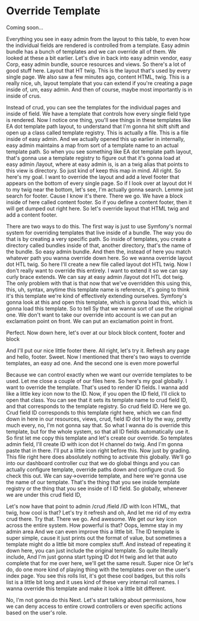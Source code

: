 # Override Template

Coming soon...

Everything you see in easy admin from the layout to this table, to even how the
individual fields are rendered is controlled from a template. Easy admin bundle has a
bunch of templates and we can override all of them. We looked at these a bit earlier.
Let's dive in back into easy admin vendor, easy Corp, easy admin bundle, source
resources and views. So there's a lot of good stuff here. Layout that HT twig. This
is the layout that's used by every single page. We also saw a few minutes ago,
content HTML, twig. This is a really nice, uh, layout template that you can extend if
you're creating a page inside of, um, easy admin. And then of course, maybe most
importantly is in inside of crus.

Instead of crud, you can see the templates for the individual pages and inside of
field. We have a template that controls how every single field type is rendered. Now
I notice one thing, you'll see things in these templates like EA dot template path
layout, to understand that I'm gonna hit shift shift and open up a class called
template registry. This is actually a file. This is a file inside of easy admin. And
we actually opened this up earlier in internally, easy admin maintains a map from
sort of a template name to an actual template path. So when you see something like EA
dot template path layout, that's gonna use a template registry to figure out that
it's gonna load at easy admin /layout, where at easy admin is, is an a twig alias
that points to this view is directory. So just kind of keep this map in mind. All
right. So here's my goal. I want to override the layout and add a level footer that
appears on the bottom of every single page. So if I look over at layout dot H to my
twig near the bottom, let's see, I'm actually gonna search. Lemme just search for
footer. Cause I know it's there. There we go. We have a block inside of here called
content footer. So if you define a content footer, then it will get dumped out right
here. So let's override layout that HTML twig and add a content footer.

There are two ways to do this. The first way is just to use Symfony's normal system
for overriding templates that live inside of a bundle. The way you do that is by
creating a very specific path. So inside of templates, you create a directory called
bundles inside of that, another directory, that's the name of the bundle. So easy
admin bundle. And then the, instead of here you match whatever path you wanna
override down here. So we wanna override layout dot HTL twig. So here I'll create a
new file called layout dot HTL twig. Now I don't really want to override this
entirely. I want to extend it so we can say curly brace extends. We can say at easy
admin <affirmative> /layout dot HTL dot twig. The only problem with that is that now
that we've overridden this using this, this, uh, syntax, anytime this template name
is reference, it's going to think it's this template we're kind of effectively
extending ourselves. Symfony's gonna look at this and open this template, which is
gonna load this, which is gonna load this template. So to tell Sy that we wanna sort
of use the original one. We don't want to take our override into account is we can
put an exclamation point on front. We can put an exclamation point in front.

Perfect. Now down here, let's over at our block block content, footer and block

<affirmative>

And I'll put our nice little footer there. All right, let's try it. Refresh any page
and hello, footer. Sweet. Now I mentioned that there's two ways to override
templates, an easy ad one. And the second one is even more powerful

<affirmative>

Because we can control exactly when we want our override templates to be used. Let me
close a couple of our files here. So here's my goal globally. I want to override the
template. That's used to render ID fields. I wanna add like a little key icon now to
the ID. Now, if you open the ID field, I'll click to open that class. You can see
that it sets its template name to crud field ID, and that corresponds to the template
registry. So crud field ID. Here we go. Crud field ID corresponds to this template
right here, which we can find down in here in our resources, views, crud, field ID
dot H by the way, pretty much every, no, I'm not gonna say that. So what I wanna do
is override this template, but for the whole system, so that all ID fields
automatically use it. So first let me copy this template and let's create our
override. So templates admin field, I'll create ID with icon dot H channel do twig.
And I'm gonna paste that in there. I'll put a little icon right before this. Now just
by grading. This file right here does absolutely nothing to activate this globally.
We'll go into our dashboard controller cuz that we do global things and you can
actually configure template, override paths down and configure crud. So check this
out. We can say->override template, and here we're gonna use the name of our
template. That's the thing that you see inside template registry or the thing that
you see inside of I ID field. So globally, whenever we are under this crud field ID,

Let's now have that point to admin /crud /field /ID with Icon HTML, that twig, how
cool is that? Let's try it refresh and oh, And let me rid of my extra crud there. Try
that. There we go. And awesome. We get our key icon across the entire system. How
powerful is that? Oops, lemme stay in my admin area And we can even improve this a
little bit. The ID template is super simple, cause it just prints out the format of
value, but sometimes a template might do a little bit more complex stuff. And instead
of repeating it down here, you can just include the original template. So quite
literally include, And I'm just gonna start typing ID dot H twig and let that auto
complete that for me over here, we'll get the same result. Super nice Or let's do, do
one more kind of playing thing with the templates over on the user's index page. You
see this rolls list, it's got these cool badges, but this rolls list is a little bit
long and it uses kind of these very internal roll names. I wanna override this
template and make it look a little bit different.

No, I'm not gonna do this Next. Let's start talking about permissions, how we can
deny access to entire crowd controllers or even specific actions based on the user's
role.

